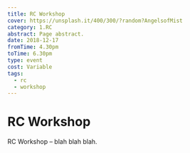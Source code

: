 ```yaml
---
title: RC Workshop
cover: https://unsplash.it/400/300/?random?AngelsofMist
category: 1.RC
abstract: Page abstract.
date: 2018-12-17
fromTime: 4.30pm
toTime: 6.30pm
type: event
cost: Variable
tags:
  - rc
  - workshop
---
```


# RC Workshop

RC Workshop – blah blah blah.
